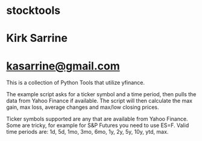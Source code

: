 # stocktools
# Kirk Sarrine
# kasarrine@gmail.com

This is a collection of Python Tools that utilize yfinance.

The example script asks for a ticker symbol and a time period, then pulls the data from Yahoo Finance if available.
The script will then calculate the max gain, max loss, average changes and max/low closing prices.

Ticker symbols supported are any that are available from Yahoo Finance.
Some are tricky, for example for S&P Futures you need to use ES=F.
Valid time periods are: 1d, 5d, 1mo, 3mo, 6mo, 1y, 2y, 5y, 10y, ytd, max.
